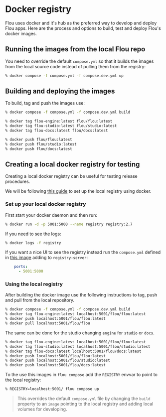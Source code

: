 # Docker registry

Flou uses docker and it's hub as the preferred way to develop and deploy Flou
apps. Here are the process and options to build, test and deploy Flou's docker
images.

## Running the images from the local Flou repo

You need to override the default `compose.yml` so that it builds the
images from the local source code instead of pulling them from the registry:

``` zsh
% docker compose -f compose.yml -f compose.dev.yml up
```

## Building and deploying the images

To build, tag and push the images use:

``` zsh
% docker compose -f compose.yml -f compose.dev.yml build

% docker tag flou-engine:latest flou/flou:latest
% docker tag flou-studio:latest flou/studio:latest
% docker tag flou-docs:latest flou/docs:latest

% docker push flou/flou:latest
% docker push flou/studio:latest
% docker push flou/docs:latest
```

## Creating a local docker registry for testing

Creating a local docker registry can be useful for testing release procedures.

We will be following [this
guide](https://www.docker.com/blog/how-to-use-your-own-registry-2/) to set up
the local registry using docker.

### Set up your local docker registry

First start your docker daemon and then run:

``` zsh
% docker run -d -p 5001:5000 --name registry registry:2.7
```

If you need to see the logs:

``` zsh
% docker logs -f registry
```

If you want a nice UI to see the registry instead run the `compose.yml`
defined in [this image](https://hub.docker.com/r/joxit/docker-registry-ui)
adding to `registry-server`:

``` yaml
    ports:
      - 5001:5000
```

### Using the local registry

After building the docker image use the following instructions to tag, push and
pull from the local repository.

``` zsh
% docker compose -f compose.yml -f compose.dev.yml build
% docker tag flou-engine:latest localhost:5001/flou/flou:latest
% docker push localhost:5001/flou/flou:latest
% docker pull localhost:5001/flou/flou
```

The same can be done for the studio changing `engine` for `studio` or `docs`.

``` zsh
% docker tag flou-engine:latest localhost:5001/flou/flou:latest
% docker tag flou-studio:latest localhost:5001/flou/studio:latest
% docker tag flou-docs:latest localhost:5001/flou/docs:latest
% docker push localhost:5001/flou/flou:latest
% docker push localhost:5001/flou/studio:latest
% docker push localhost:5001/flou/docs:latest
```

To the use this images in `flou compose` add the `REGISTRY` envvar to point to
the local registry:

``` zsh
% REGISTRY=localhost:5001/ flou compose up
```

> This overrides the default `compose.yml` file by changing the `build`
> property to an `image` pointing to the local registry and adding local volumes
> for developing.
